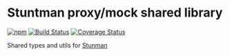 # Stuntman proxy/mock shared library

[![npm](https://img.shields.io/npm/v/@stuntman/shared.svg)][npmjs]
[![Build Status](https://img.shields.io/github/actions/workflow/status/andrzej-woof/stuntman/ci.yaml)][build]
[![Coverage Status](https://coveralls.io/repos/github/andrzej-woof/stuntman/badge.svg)][coverage]

[npmjs]: https://www.npmjs.com/package/@stuntman/shared
[build]: https://github.com/andrzej-woof/stuntman/actions/workflows/ci.yaml
[coverage]: https://coveralls.io/github/andrzej-woof/stuntman

Shared types and utils for [Stunman](https://github.com/andrzej-woof/stuntman#readme)
